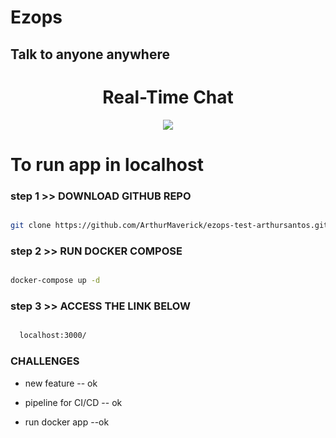 # Ezops

## Talk to anyone anywhere 

<h1 align="center">Real-Time Chat  </h1>
<div align="center">
  <image src="https://github.com/ArthurMaverick/ezops-test-arthursantos/blob/dev/docs/images/26FPJGjhefSJuaRhu.gif"/>
</div>

# To run app in localhost 
### step 1   >>    DOWNLOAD GITHUB REPO
  ```bash

  git clone https://github.com/ArthurMaverick/ezops-test-arthursantos.git .
  ```

  ### step 2  >>   RUN DOCKER COMPOSE
  ```bash

  docker-compose up -d
```

### step 3   >>   ACCESS THE LINK BELOW
```bash

  localhost:3000/
```


### CHALLENGES

- new feature -- ok

- pipeline for CI/CD -- ok

- run docker app --ok
